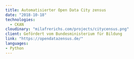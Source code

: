 ```yaml
---
title: Automatisierter Open Data City zensus
date: "2018-10-18"
technologies:
  - CKAN
cloudinary: "milafrerichs.com/projects/citycensus.png"
client: Gefördert vom Bundesministerium für Bildung
link: "https://opendatazensus.de/"
languages:
- Python
---
```

